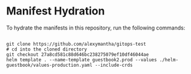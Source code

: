 
# Manifest Hydration

To hydrate the manifests in this repository, run the following commands:

```shell

git clone https://github.com/alexymantha/gitops-test
# cd into the cloned directory
git checkout 27a8cd581c88d646bc238275079ef10df46044ae
helm template . --name-template guestbook2.prod --values ./helm-guestbook/values-production.yaml --include-crds
```